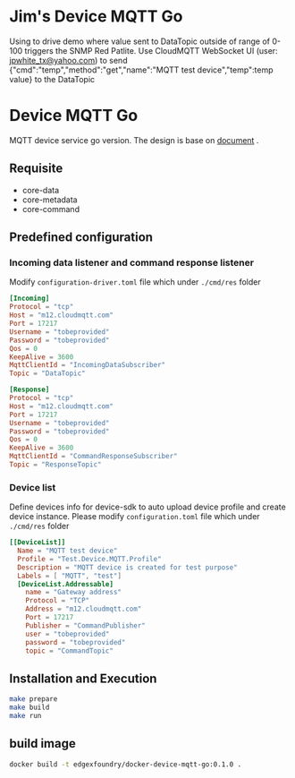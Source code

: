 # Jim's Device MQTT Go
Using to drive demo where value sent to DataTopic outside of range of 0-100 triggers the SNMP Red Patlite.  Use CloudMQTT WebSocket UI (user:   jpwhite_tx@yahoo.com) to send
 {"cmd":"temp","method":"get","name":"MQTT test device","temp":temp value}
to the DataTopic


# Device MQTT Go
MQTT device service go version. The design is base on [ document](https://github.com/edgexfoundry/edgex-go/blob/master/docs/examples/Ch-ExamplesMQTTDeviceService.rst) .

## Requisite
* core-data
* core-metadata
* core-command

## Predefined configuration

### Incoming data listener and command response listener
Modify `configuration-driver.toml` file which under `./cmd/res` folder
```toml
[Incoming]
Protocol = "tcp"
Host = "m12.cloudmqtt.com"
Port = 17217
Username = "tobeprovided"
Password = "tobeprovided"
Qos = 0
KeepAlive = 3600
MqttClientId = "IncomingDataSubscriber"
Topic = "DataTopic"

[Response]
Protocol = "tcp"
Host = "m12.cloudmqtt.com"
Port = 17217
Username = "tobeprovided"
Password = "tobeprovided"
Qos = 0
KeepAlive = 3600
MqttClientId = "CommandResponseSubscriber"
Topic = "ResponseTopic"
```

### Device list
Define devices info for device-sdk to auto upload device profile and create device instance. Please modify `configuration.toml` file which under `./cmd/res` folder
```toml
[[DeviceList]]
  Name = "MQTT test device"
  Profile = "Test.Device.MQTT.Profile"
  Description = "MQTT device is created for test purpose"
  Labels = [ "MQTT", "test"]
  [DeviceList.Addressable]
    name = "Gateway address"
    Protocol = "TCP"
    Address = "m12.cloudmqtt.com"
    Port = 17217
    Publisher = "CommandPublisher"
    user = "tobeprovided"
    password = "tobeprovided"
    topic = "CommandTopic"

```

## Installation and Execution
```bash
make prepare
make build
make run
```

## build image
```bash
docker build -t edgexfoundry/docker-device-mqtt-go:0.1.0 .
```